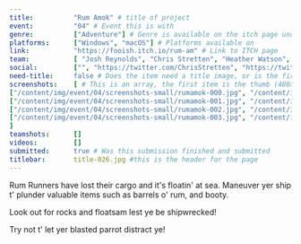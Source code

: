 ```yaml
---
title:          "Rum Amok" # title of project
event:          "04" # Event this is with
genre:          ["Adventure"] # Genre is available on the itch page under more information
platforms:      ["Windows", "macOS"] # Platforms available on
link:           "https://fooish.itch.io/rum-am" # Link to ITCH page
team:           [ "Josh Reynolds", "Chris Stretten", "Heather Watson", "Rob Waite" ] # team member array, first and last name only, will auto match against previous entries eventually
social:         ["", "https://twitter.com/ChrisStretten", "https://twitter.com/HeatherWats0n", ""] # twtter, or facebook social link for team member. This can be an array to match the team array
need-title:     false # Does the item need a title image, or is the first image in the screenshots it
screenshots:    [ # This is an array, the first item is the thumb (480x270), and the second is the screenshot (1920x1080)
["/content/img/event/04/screenshots-small/rumamok-000.jpg", "/content/img/event/04/screenshots/rumamok-000.jpg"],
["/content/img/event/04/screenshots-small/rumamok-001.jpg", "/content/img/event/04/screenshots/rumamok-001.jpg"],
["/content/img/event/04/screenshots-small/rumamok-002.jpg", "/content/img/event/04/screenshots/rumamok-002.jpg"],
["/content/img/event/04/screenshots-small/rumamok-003.jpg", "/content/img/event/04/screenshots/rumamok-003.jpg"]
]
teamshots:      []
videos:         []
submitted:      true # Was this submission finished and submitted
titlebar:       title-026.jpg #this is the header for the page
---
```

Rum Runners have lost their cargo and it's floatin' at sea.  Maneuver yer ship t' plunder valuable items such as barrels o' rum, and booty.

Look out for rocks and floatsam lest ye be shipwrecked!

Try not t' let yer blasted parrot distract ye!